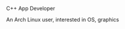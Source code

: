 C++ App Developer 

An Arch Linux user, interested in OS, graphics

<!---
UsernamePlusPlus/UsernamePlusPlus is a ✨ special ✨ repository because its `README.md` (this file) appears on your GitHub profile.
You can click the Preview link to take a look at your changes.
--->
